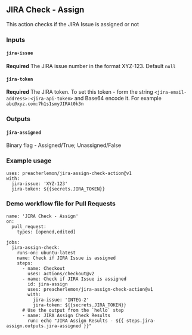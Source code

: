 ## JIRA Check - Assign

This action checks if the JIRA Issue is assigned or not

### Inputs

#### `jira-issue`

**Required** The JIRA issue number in the format XYZ-123. Default `null`

#### `jira-token`

**Required** The JIRA token. To set this token - form the string `<jira-email-address>:<jira-api-token>` and Base64 encode it. For example `abc@xyz.com:7h1s1smyJIRAt0k3n`

### Outputs

#### `jira-assigned`

Binary flag - Assigned/True; Unassigned/False

### Example usage
```
uses: preacherlemon/jira-assign-check-action@v1
with:
  jira-issue: 'XYZ-123'
  jira-token: ${{secrets.JIRA_TOKEN}}
```
### Demo workflow file for Pull Requests
```
name: 'JIRA Check - Assign'
on: 
  pull_request:
    types: [opened,edited]

jobs:
  jira-assign-check:
    runs-on: ubuntu-latest
    name: Check if JIRA Issue is assigned
    steps:
      - name: Checkout
        uses: actions/checkout@v2
      - name: Check if JIRA Issue is assigned
        id: jira-assign
        uses: preacherlemon/jira-assign-check-action@v1
        with:
          jira-issue: 'INTEG-2'
          jira-token: ${{secrets.JIRA_TOKEN}}
      # Use the output from the `hello` step
      - name: JIRA Assign Check Results
        run: echo "JIRA Assign Results - ${{ steps.jira-assign.outputs.jira-assigned }}"
```
